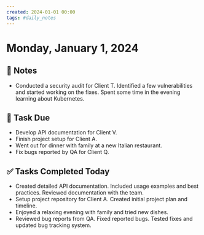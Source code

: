 ```yaml
---
created: 2024-01-01 00:00
tags: #daily_notes
---
```


# Monday, January 1, 2024

## 📓 Notes
- Conducted a security audit for Client T. Identified a few vulnerabilities and started working on the fixes. Spent some time in the evening learning about Kubernetes.

## 📅 Task Due
- Develop API documentation for Client V.
- Finish project setup for Client A.
- Went out for dinner with family at a new Italian restaurant.
- Fix bugs reported by QA for Client Q.

## ✅ Tasks Completed Today
- Created detailed API documentation. Included usage examples and best practices. Reviewed documentation with the team.
- Setup project repository for Client A. Created initial project plan and timeline.
- Enjoyed a relaxing evening with family and tried new dishes.
- Reviewed bug reports from QA. Fixed reported bugs. Tested fixes and updated bug tracking system.